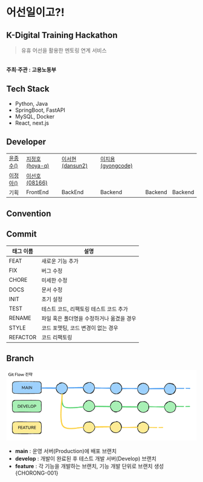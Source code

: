 # 어선일이고?!

## K-Digital Training Hackathon
> 유휴 어선을 활용한 멘토링 연계 서비스

</br> **주최·주관 : 고용노동부**

## Tech Stack

- Python, Java
- SpringBoot, FastAPI
- MySQL, Docker
- React, next.js

## Developer

|                 |   | | | | |
| --- | --- | --- | --- | --- | --- |
| [윤종수()]() | [지정호(hoya-q)](https://github.com/hoya-q) | [이서현(dansun2)](https://github.com/dansun2) | [이지용(gyongcode)](https://github.com/gyongcode) | 
[이정아()]() | [이선호(08166)](https://github.com/08166) |
| 기획  |  FrontEnd | BackEnd | Backend | Backend | Backend | 

## Convention

## Commit

| 태그 이름  | 설명                            |
|-----------|-------------------------------|
| FEAT      | 새로운 기능 추가 |
| FIX       | 버그 수정 |
| CHORE     | 미세한 수정 |
| DOCS      | 문서 수정 |
| INIT      | 초기 설정 |
| TEST      | 테스트 코드, 리팩토링 테스트 코드 추가 |
| RENAME    | 파일 혹은 폴더명을 수정하거나 옮겼을 경우 | 
| STYLE     | 코드 포맷팅, 코드 변경이 없는 경우 |
| REFACTOR  | 코드 리팩토링 |

## Branch
![Git Flow](https://github.com/eoseon-iligo/.github/blob/main/profile/gitflow.png)

- **main** : 운영 서버(Production)에 배포 브랜치
- **develop** : 개발이 완료된 후 테스트 개발 서버(Develop) 브랜치
- **feature** : 각 기능을 개발하는 브랜치, 기능 개발 단위로 브랜치 생성 {CHORONG-001}
